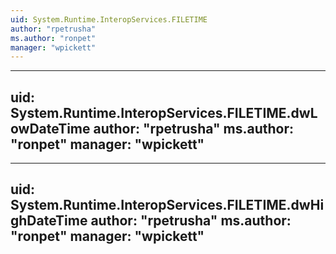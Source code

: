 ```yaml
---
uid: System.Runtime.InteropServices.FILETIME
author: "rpetrusha"
ms.author: "ronpet"
manager: "wpickett"
---
```


---
uid: System.Runtime.InteropServices.FILETIME.dwLowDateTime
author: "rpetrusha"
ms.author: "ronpet"
manager: "wpickett"
---

---
uid: System.Runtime.InteropServices.FILETIME.dwHighDateTime
author: "rpetrusha"
ms.author: "ronpet"
manager: "wpickett"
---
